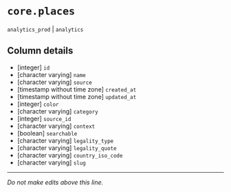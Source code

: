 # `core.places`
`analytics_prod` | `analytics`

## Column details
* [integer]   `id`
* [character varying] `name`
* [character varying] `source`
* [timestamp without time zone] `created_at`
* [timestamp without time zone] `updated_at`
* [integer]   `color`
* [character varying] `category`
* [integer]   `source_id`
* [character varying] `context`
* [boolean]   `searchable`
* [character varying] `legality_type`
* [character varying] `legality_quote`
* [character varying] `country_iso_code`
* [character varying] `slug`

-------------------------------------------------------------------------------
*Do not make edits above this line.*
